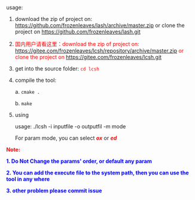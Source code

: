  usage:
1. download the zip of project on: <https://github.com/frozenleaves/lash/archive/master.zip>
 or clone the project on <https://github.com/frozenleaves/lash.git>

2. <font color=red>国内用户请看这里：download the zip of project on: <https://gitee.com/frozenleaves/lcsh/repository/archive/master.zip>
or clone the project on <https://gitee.com/frozenleaves/lcsh.git></font>

3. get into the source folder: <font color=red>```cd lcsh```</font>

4. compile the tool:
    
    a. ```cmake .```
    
    b. ```make```
    


4. using

    usage:
    ./lcsh -i inputfile -o outputfil -m mode
    
    
   For param mode, you can select <font color=red>***ox***</font> or <font color=red>***ed***</font>

<font color="red">**Note:**</font>

<font color="blue">**1. Do Not Change the params' order, or default any param**</font>

<font color="blue">**2. You can add the execute file to the system path, then you can use the tool in any where**</font>

<font color="blue">**3. other problem please commit issue**</font>